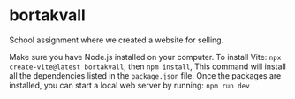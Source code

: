 # bortakvall

School assignment where we created a website for selling.

Make sure you have Node.js installed on your computer.
To install Vite: `npx create-vite@latest bortakvall`, then `npm install`,
This command will install all the dependencies listed in the `package.json` file.
Once the packages are installed, you can start a local web server by running:
`npm run dev`
